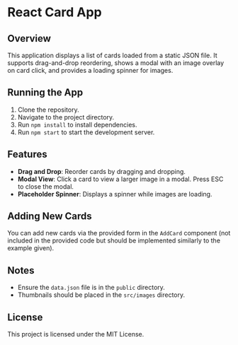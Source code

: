 # React Card App

## Overview

This application displays a list of cards loaded from a static JSON file. It supports drag-and-drop reordering, shows a modal with an image overlay on card click, and provides a loading spinner for images.

## Running the App

1. Clone the repository.
2. Navigate to the project directory.
3. Run `npm install` to install dependencies.
4. Run `npm start` to start the development server.

## Features

- **Drag and Drop**: Reorder cards by dragging and dropping.
- **Modal View**: Click a card to view a larger image in a modal. Press ESC to close the modal.
- **Placeholder Spinner**: Displays a spinner while images are loading.

## Adding New Cards

You can add new cards via the provided form in the `AddCard` component (not included in the provided code but should be implemented similarly to the example given).

## Notes

- Ensure the `data.json` file is in the `public` directory.
- Thumbnails should be placed in the `src/images` directory.

## License

This project is licensed under the MIT License.
